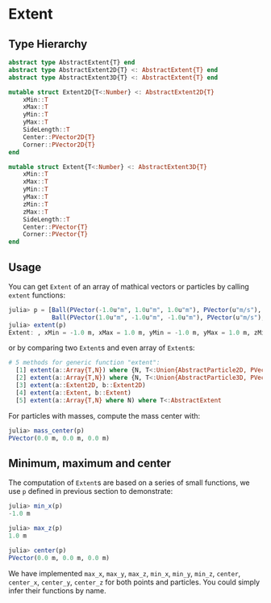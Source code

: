 # Extent

## Type Hierarchy

```julia
abstract type AbstractExtent{T} end
abstract type AbstractExtent2D{T} <: AbstractExtent{T} end
abstract type AbstractExtent3D{T} <: AbstractExtent{T} end

mutable struct Extent2D{T<:Number} <: AbstractExtent2D{T}
    xMin::T
    xMax::T
    yMin::T
    yMax::T
    SideLength::T
    Center::PVector2D{T}
    Corner::PVector2D{T}
end

mutable struct Extent{T<:Number} <: AbstractExtent3D{T}
    xMin::T
    xMax::T
    yMin::T
    yMax::T
    zMin::T
    zMax::T
    SideLength::T
    Center::PVector{T}
    Corner::PVector{T}
end
```

## Usage

You can get `Extent` of an array of mathical vectors or particles by calling `extent` functions:
```julia
julia> p = [Ball(PVector(-1.0u"m", 1.0u"m", 1.0u"m"), PVector(u"m/s"), PVector(u"m/s^2"), 1.0u"kg", 1),
            Ball(PVector(1.0u"m", -1.0u"m", -1.0u"m"), PVector(u"m/s"), PVector(u"m/s^2"), 1000.0u"g", 2)]
julia> extent(p)
Extent: , xMin = -1.0 m, xMax = 1.0 m, yMin = -1.0 m, yMax = 1.0 m, zMin = -1.0 m, zMax = 1.0 m, SideLength = 2.0 m, Center = PVector(0.0 m, 0.0 m, 0.0 m), Corner = PVector(-1.0 m, -1.0 m, -1.0 m)
```
or by comparing two `Extent`s and even array of `Extent`s:
```julia
# 5 methods for generic function "extent":
  [1] extent(a::Array{T,N}) where {N, T<:Union{AbstractParticle2D, PVector2D}}
  [2] extent(a::Array{T,N}) where {N, T<:Union{AbstractParticle3D, PVector}}
  [3] extent(a::Extent2D, b::Extent2D)
  [4] extent(a::Extent, b::Extent)
  [5] extent(a::Array{T,N} where N) where T<:AbstractExtent

```

For particles with masses, compute the mass center with:
```julia
julia> mass_center(p)
PVector(0.0 m, 0.0 m, 0.0 m)
```

## Minimum, maximum and center

The computation of `Extent`s are based on a series of small functions, we use `p` defined in previous section to demonstrate:
```julia
julia> min_x(p)
-1.0 m

julia> max_z(p)
1.0 m

julia> center(p)
PVector(0.0 m, 0.0 m, 0.0 m)
```

We have implemented `max_x`, `max_y`, `max_z`, `min_x`, `min_y`, `min_z`, `center`, `center_x`, `center_y`, `center_z` for both points and particles. You could simply infer their functions by name.